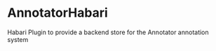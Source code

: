 AnnotatorHabari
===============

Habari Plugin to provide a backend store for the Annotator annotation system